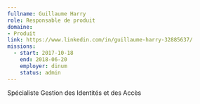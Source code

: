 ```yaml
---
fullname: Guillaume Harry
role: Responsable de produit
domaine: 
- Produit
link: https://www.linkedin.com/in/guillaume-harry-32885637/
missions:
  - start: 2017-10-18
    end: 2018-06-20
    employer: dinum
    status: admin
---
```


Spécialiste Gestion des Identités et des Accès
